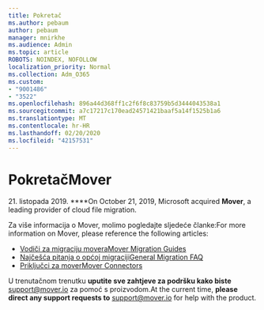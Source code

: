 ```yaml
---
title: Pokretač
ms.author: pebaum
author: pebaum
manager: mnirkhe
ms.audience: Admin
ms.topic: article
ROBOTS: NOINDEX, NOFOLLOW
localization_priority: Normal
ms.collection: Adm_O365
ms.custom:
- "9001486"
- "3522"
ms.openlocfilehash: 896a44d368ff1c2f6f8c83759b5d3444043538a1
ms.sourcegitcommit: a7c17217c170ead24571421baaf5a14f1525b1a6
ms.translationtype: MT
ms.contentlocale: hr-HR
ms.lasthandoff: 02/20/2020
ms.locfileid: "42157531"
---
```

# <a name="mover"></a><span data-ttu-id="ab49d-102">Pokretač</span><span class="sxs-lookup"><span data-stu-id="ab49d-102">Mover</span></span>

<span data-ttu-id="ab49d-103">21. listopada 2019. \*\*\*\*</span><span class="sxs-lookup"><span data-stu-id="ab49d-103">On October 21, 2019, Microsoft acquired **Mover**, a leading provider of cloud file migration.</span></span>

<span data-ttu-id="ab49d-104">Za više informacija o Mover, molimo pogledajte sljedeće članke:</span><span class="sxs-lookup"><span data-stu-id="ab49d-104">For more information on Mover, please reference the following articles:</span></span>

- [<span data-ttu-id="ab49d-105">Vodiči za migraciju movera</span><span class="sxs-lookup"><span data-stu-id="ab49d-105">Mover Migration Guides</span></span>](https://mover.io/guides/)
- [<span data-ttu-id="ab49d-106">Najčešća pitanja o općoj migraciji</span><span class="sxs-lookup"><span data-stu-id="ab49d-106">General Migration FAQ</span></span>](https://mover.io/guides/general/)
- [<span data-ttu-id="ab49d-107">Priključci za mover</span><span class="sxs-lookup"><span data-stu-id="ab49d-107">Mover Connectors</span></span>](https://mover.io/connectors/)

<span data-ttu-id="ab49d-108">U trenutačnom trenutku **uputite sve zahtjeve za podršku kako biste** [support@mover.io](mailto:support@mover.io) za pomoć s proizvodom.</span><span class="sxs-lookup"><span data-stu-id="ab49d-108">At the current time, **please direct any support requests to** [support@mover.io](mailto:support@mover.io) for help with the product.</span></span> 

 
